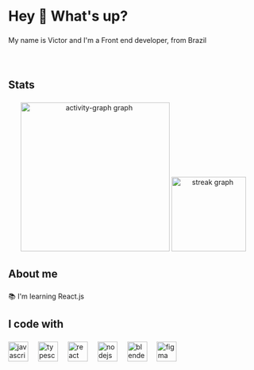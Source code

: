 <h1 align="left">Hey 👋 What's up?</h1>

###

<p align="left">My name is Victor and I'm a Front end developer, from Brazil</p>

###

<br clear="both">

<h2 align="left">Stats</h2>

###

<div align="center">
  <img src="https://github-readme-activity-graph.vercel.app/graph?username=vitu6569&radius=16&theme=merko&area=true&order=5" height="300" alt="activity-graph graph"  />
  <img src="https://streak-stats.demolab.com?user=vitu6569&locale=en&mode=daily&theme=merko&hide_border=false&border_radius=5&order=3" height="150" alt="streak graph"  />
</div>

###

<h2 align="left">About me</h2>

###

<p align="left">📚 I'm learning React.js</p>

###

<h2 align="left">I code with</h2>

###

<div align="left">
  <img src="https://cdn.jsdelivr.net/gh/devicons/devicon/icons/javascript/javascript-original.svg" height="40" alt="javascript logo"  />
  <img width="12" />
  <img src="https://cdn.jsdelivr.net/gh/devicons/devicon/icons/typescript/typescript-original.svg" height="40" alt="typescript logo"  />
  <img width="12" />
  <img src="https://cdn.jsdelivr.net/gh/devicons/devicon/icons/react/react-original.svg" height="40" alt="react logo"  />
  <img width="12" />
  <img src="https://cdn.jsdelivr.net/gh/devicons/devicon/icons/nodejs/nodejs-original.svg" height="40" alt="nodejs logo"  />
  <img width="12" />
  <img src="https://cdn.jsdelivr.net/gh/devicons/devicon/icons/blender/blender-original.svg" height="40" alt="blender logo"  />
  <img width="12" />
  <img src="https://cdn.jsdelivr.net/gh/devicons/devicon/icons/figma/figma-original.svg" height="40" alt="figma logo"  />
</div>

###
